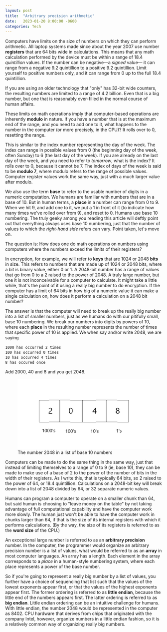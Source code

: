 ```yaml
---
layout: post
title:  "Arbitrary precision arithmetic"
date:   2023-01-20 8:00:00 -0600
categories: Tech
---
```


Computers have limits on the size of numbers on which they can
perform arithmetic.
All laptop systems made since about the year 2007
use number **registers** that are 64 bits wide in calculations.
This means that any math calculation performed by the device
must be within a range of 18.4 _quintillion_ values.
If the number can be negative&#8212;a _signed_ value&#8212;
it can range from a negative 9.2 quintillion to a positive 9.2 quintillion.
Limit yourself to positive numbers only,
and it can range from 0 up to the full 18.4 quintillion.

If you are using an older technology that "only" has 32-bit wide counters,
the resulting numbers are limited to a range of 4.2 billion.
Even that is a big number, but one that is reasonably over-filled
in the normal course of human affairs.

These limits on math operations imply that computer-based
operations are inherently **modulo** in nature.
If you have a number that is at the maximum end of the range,
and you need to add one to it, what happens to the number
in the computer (or more precisely, in the CPU)?
It rolls over to 0, resetting the range.

This is similar to the index number representing the day of the week.
The index can range in possible values
from 0 (the beginning day of the week, often Sunday)
to 6 (the last day of the week).
If you are already on the last day of the week,
and you need to refer to _tomorrow_, what is the index?
It rolls over to 0, because it cannot be 7.
The index of days of the week is said to be **modulo 7**,
where modulo refers to the range of possible values.
Computer register values work the same way, just with a much larger
value after modulo.

We also use the term **base** to refer to the usable number of digits
in a numeric computation.
We humans are familiar with numbers that are in a base of 10.
But in human terms, a **place** in a number can range from 0 to 9.
When we hit 9, and add one to it, we put a 1 in front of it
(to indicate how many times we've rolled over from 9),
and reset to 0.
Humans use base 10 numbering.
The truly geeky among you reading this article will deftly point
out that everything always uses base 10 numbering,
just that the number of values to which the _right-hand side_ refers
can vary.
Point taken, let's move on.

The question is:
How does one do math operations on numbers using computers
where the numbers exceed the limits of their registers?

In encryption, for example, we will refer to **keys** that are
1024 or 2048 **bits** in size.
This refers to numbers that are made up of 1024 or 2048 bits,
where a bit is binary value, either 0 or 1.
A 2048-bit number has a range of values
that go from 0 to a 2 raised to the power of 2048.
A truly large number,
but one it is not inconceivable for a computer to calculate.
It might take a little while,
that's the point of it using a really big number to do encryption.
If the computer has a limit of 64 bits in how big of a numeric value
it can make a single calculation on,
how does it perform a calculation on a 2048 bit number?

The answer is that the computer will need to break up
the really big number into a list of smaller numbers,
just as we humans do with our pitifully small, base 10 numbering.
We break our numbers into digits by powers of 10,
where each **place** in the resulting number
represents the number of times that specific power of 10 is applied.
We when say and/or write 2048, we are saying
```
1000 has occurred 2 times
100 has occurred 0 times
10 has occurred 4 times
8 has occured once
```
Add 2000, 40 and 8 and you get 2048.

<figure>
<img src="/assets/base-10-2048.png" alt="Number 2048 in base 10" title="Number 2048 in base 10" />
<figcaption class="center-caption">The number 2048 in a list of base 10 numbers</figcaption>
</figure>

Computers can be made to do the same thing in the same way,
just that instead of limiting themselves to
a range of 0 to 9 (ie, base 10),
they can be made to make use of a base of 2 to the power of the number of bits
in the width of their registers.
As I write this, that is typically 64 bits,
so 2 raised to the power of 64, or 18.4 quintillion.
Calculations on a 2048-bit key will break down
into a list of 2048 divided by 64, or 32 separate numeric values.

Humans can program a computer to operate on a smaller chunk
than 64, but said human is choosing to "leave money on the table"
by not taking advantage of full computational capability
and have the computer work more slowly.
The human just won't be able to have the computer work in chunks
larger than 64, if that is the size of its internal registers with which
it performs calculations.
(By the way, the size of its registers is referred to as the **word size**
of the CPU.)

An exceptional large number is referred to as an
**arbitrary precision** number.
In the computer, the programmer would organize an arbitrary precision
number is a list of values,
what would be referred to as an **array** in most computer languages.
An array has a length.
Each element in the array corresponds to a _place_
in a human-style numbering system,
where each place represents a power of the base number.

So if you're going to represent a really big number
by a list of values, you further have a choice
of sequencing that list such that
the values of the lowest exponents appear first,
or that the values of the highest exponents appear first.
The former ordering is referred to as **little endian**,
because the little end of the numbers appears first.
The latter ordering is referred to as **big endian**.
Little endian ordering can be an intuitive challenge for humans.
With little endian, the number 2048 would be represented
in the computer as 8402.
CPU hardware that derives from chips that originated with the company Intel,
however, organize numbers in a little endian fashion,
so it is a relatively common way of organizing really big numbers.

